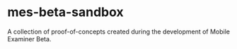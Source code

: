# mes-beta-sandbox

A collection of proof-of-concepts created during the development of Mobile Examiner Beta.
